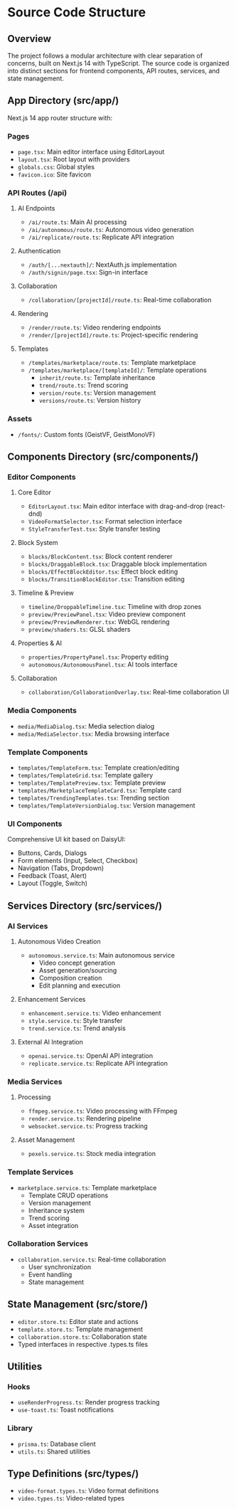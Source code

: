 # Source Code Structure

## Overview
The project follows a modular architecture with clear separation of concerns, built on Next.js 14 with TypeScript. The source code is organized into distinct sections for frontend components, API routes, services, and state management.

## App Directory (src/app/)
Next.js 14 app router structure with:

### Pages
- `page.tsx`: Main editor interface using EditorLayout
- `layout.tsx`: Root layout with providers
- `globals.css`: Global styles
- `favicon.ico`: Site favicon

### API Routes (/api)
1. AI Endpoints
   - `/ai/route.ts`: Main AI processing
   - `/ai/autonomous/route.ts`: Autonomous video generation
   - `/ai/replicate/route.ts`: Replicate API integration

2. Authentication
   - `/auth/[...nextauth]/`: NextAuth.js implementation
   - `/auth/signin/page.tsx`: Sign-in interface

3. Collaboration
   - `/collaboration/[projectId]/route.ts`: Real-time collaboration

4. Rendering
   - `/render/route.ts`: Video rendering endpoints
   - `/render/[projectId]/route.ts`: Project-specific rendering

5. Templates
   - `/templates/marketplace/route.ts`: Template marketplace
   - `/templates/marketplace/[templateId]/`: Template operations
     - `inherit/route.ts`: Template inheritance
     - `trend/route.ts`: Trend scoring
     - `version/route.ts`: Version management
     - `versions/route.ts`: Version history

### Assets
- `/fonts/`: Custom fonts (GeistVF, GeistMonoVF)

## Components Directory (src/components/)

### Editor Components
1. Core Editor
   - `EditorLayout.tsx`: Main editor interface with drag-and-drop (react-dnd)
   - `VideoFormatSelector.tsx`: Format selection interface
   - `StyleTransferTest.tsx`: Style transfer testing

2. Block System
   - `blocks/BlockContent.tsx`: Block content renderer
   - `blocks/DraggableBlock.tsx`: Draggable block implementation
   - `blocks/EffectBlockEditor.tsx`: Effect block editing
   - `blocks/TransitionBlockEditor.tsx`: Transition editing

3. Timeline & Preview
   - `timeline/DroppableTimeline.tsx`: Timeline with drop zones
   - `preview/PreviewPanel.tsx`: Video preview component
   - `preview/PreviewRenderer.tsx`: WebGL rendering
   - `preview/shaders.ts`: GLSL shaders

4. Properties & AI
   - `properties/PropertyPanel.tsx`: Property editing
   - `autonomous/AutonomousPanel.tsx`: AI tools interface

5. Collaboration
   - `collaboration/CollaborationOverlay.tsx`: Real-time collaboration UI

### Media Components
- `media/MediaDialog.tsx`: Media selection dialog
- `media/MediaSelector.tsx`: Media browsing interface

### Template Components
- `templates/TemplateForm.tsx`: Template creation/editing
- `templates/TemplateGrid.tsx`: Template gallery
- `templates/TemplatePreview.tsx`: Template preview
- `templates/MarketplaceTemplateCard.tsx`: Template card
- `templates/TrendingTemplates.tsx`: Trending section
- `templates/TemplateVersionDialog.tsx`: Version management

### UI Components
Comprehensive UI kit based on DaisyUI:
- Buttons, Cards, Dialogs
- Form elements (Input, Select, Checkbox)
- Navigation (Tabs, Dropdown)
- Feedback (Toast, Alert)
- Layout (Toggle, Switch)

## Services Directory (src/services/)

### AI Services
1. Autonomous Video Creation
   - `autonomous.service.ts`: Main autonomous service
     * Video concept generation
     * Asset generation/sourcing
     * Composition creation
     * Edit planning and execution

2. Enhancement Services
   - `enhancement.service.ts`: Video enhancement
   - `style.service.ts`: Style transfer
   - `trend.service.ts`: Trend analysis

3. External AI Integration
   - `openai.service.ts`: OpenAI API integration
   - `replicate.service.ts`: Replicate API integration

### Media Services
1. Processing
   - `ffmpeg.service.ts`: Video processing with FFmpeg
   - `render.service.ts`: Rendering pipeline
   - `websocket.service.ts`: Progress tracking

2. Asset Management
   - `pexels.service.ts`: Stock media integration

### Template Services
- `marketplace.service.ts`: Template marketplace
  * Template CRUD operations
  * Version management
  * Inheritance system
  * Trend scoring
  * Asset integration

### Collaboration Services
- `collaboration.service.ts`: Real-time collaboration
  * User synchronization
  * Event handling
  * State management

## State Management (src/store/)
- `editor.store.ts`: Editor state and actions
- `template.store.ts`: Template management
- `collaboration.store.ts`: Collaboration state
- Typed interfaces in respective .types.ts files

## Utilities
### Hooks
- `useRenderProgress.ts`: Render progress tracking
- `use-toast.ts`: Toast notifications

### Library
- `prisma.ts`: Database client
- `utils.ts`: Shared utilities

## Type Definitions (src/types/)
- `video-format.types.ts`: Video format definitions
- `video.types.ts`: Video-related types
